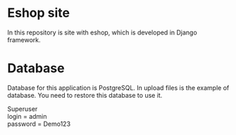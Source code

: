 # Eshop site
In this repository is site with eshop, which is developed in Django framework. 

# Database

Database for this application is PostgreSQL. In upload files is the example of database. You need to restore this database to use it.

Superuser<br>
login = admin<br>
password = Demo123

